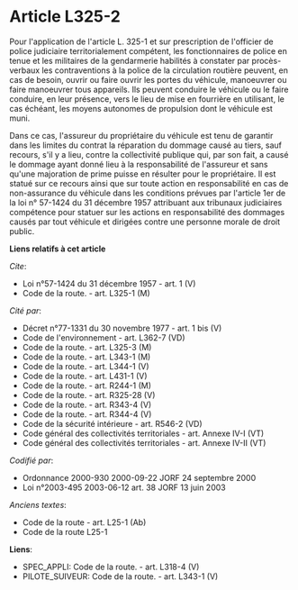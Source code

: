 # Article L325-2

Pour l'application de l'article L. 325-1 et sur prescription de l'officier de police judiciaire territorialement compétent,
les fonctionnaires de police en tenue et les militaires de la gendarmerie habilités à constater par procès-verbaux les
contraventions à la police de la circulation routière peuvent, en cas de besoin, ouvrir ou faire ouvrir les portes du
véhicule, manoeuvrer ou faire manoeuvrer tous appareils. Ils peuvent conduire le véhicule ou le faire conduire, en leur
présence, vers le lieu de mise en fourrière en utilisant, le cas échéant, les moyens autonomes de propulsion dont le véhicule
est muni.

Dans ce cas, l'assureur du propriétaire du véhicule est tenu de garantir dans les limites du contrat la réparation du dommage
causé au tiers, sauf recours, s'il y a lieu, contre la collectivité publique qui, par son fait, a causé le dommage ayant
donné lieu à la responsabilité de l'assureur et sans qu'une majoration de prime puisse en résulter pour le propriétaire. Il
est statué sur ce recours ainsi que sur toute action en responsabilité en cas de non-assurance du véhicule dans les
conditions prévues par l'article 1er de la loi n° 57-1424 du 31 décembre 1957 attribuant aux tribunaux judiciaires compétence
pour statuer sur les actions en responsabilité des dommages causés par tout véhicule et dirigées contre une personne morale
de droit public.

**Liens relatifs à cet article**

_Cite_:

  - Loi n°57-1424 du 31 décembre 1957 - art. 1 (V)
  - Code de la route. - art. L325-1 (M)

_Cité par_:

  - Décret n°77-1331 du 30 novembre 1977 - art. 1 bis (V)
  - Code de l'environnement - art. L362-7 (VD)
  - Code de la route. - art. L325-3 (M)
  - Code de la route. - art. L343-1 (M)
  - Code de la route. - art. L344-1 (V)
  - Code de la route. - art. L431-1 (V)
  - Code de la route. - art. R244-1 (M)
  - Code de la route. - art. R325-28 (V)
  - Code de la route. - art. R343-4 (V)
  - Code de la route. - art. R344-4 (V)
  - Code de la sécurité intérieure - art. R546-2 (VD)
  - Code général des collectivités territoriales - art. Annexe IV-I (VT)
  - Code général des collectivités territoriales - art. Annexe IV-II (VT)

_Codifié par_:

  - Ordonnance 2000-930 2000-09-22 JORF 24 septembre 2000
  - Loi n°2003-495 2003-06-12 art. 38 JORF 13 juin 2003

_Anciens textes_:

  - Code de la route - art. L25-1 (Ab)
  - Code de la route L25-1

**Liens**:

  - SPEC_APPLI: Code de la route. - art. L318-4 (V)
  - PILOTE_SUIVEUR: Code de la route. - art. L343-1 (V)
